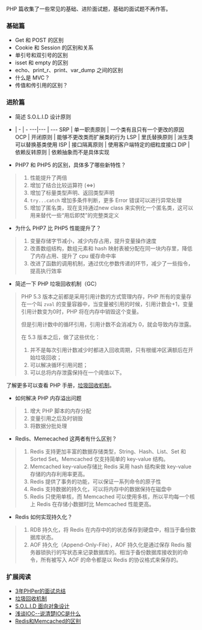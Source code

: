 PHP 篇收集了一些常见的基础、进阶面试题，基础的面试题不再作答。

### 基础篇

- Get 和 POST 的区别
- Cookie 和 Session 的区别和关系
- 单引号和双引号的区别
- isset 和 empty 的区别
- echo、print_r、print、var_dump 之间的区别
- 什么是 MVC？
- 传值和传引用的区别？

### 进阶篇

- 简述 S.O.L.I.D 设计原则


- | - | -
---|--- | ---
SRP	| 单一职责原则	 | 一个类有且只有一个更改的原因
OCP	| 开闭原则	| 能够不更改类而扩展类的行为
LSP	| 里氏替换原则	| 派生类可以替换基类使用
ISP	| 接口隔离原则	| 使用客户端特定的细粒度接口
DIP	| 依赖反转原则	| 依赖抽象而不是具体实现

- PHP7 和 PHP5 的区别，具体多了哪些新特性？

> 1. 性能提升了两倍 
> 2. 增加了结合比较运算符 (<=>)
> 3. 增加了标量类型声明、返回类型声明
> 4. `try...catch` 增加多条件判断，更多 Error 错误可以进行异常处理
> 5. 增加了匿名类，现在支持通过new class 来实例化一个匿名类，这可以用来替代一些“用后即焚”的完整类定义

- 为什么 PHP7 比 PHP5 性能提升了？

> 1. 变量存储字节减小，减少内存占用，提升变量操作速度
> 2. 改善数组结构，数组元素和 hash 映射表被分配在同一块内存里，降低了内存占用、提升了 cpu 缓存命中率
> 3. 改进了函数的调用机制，通过优化参数传递的环节，减少了一些指令，提高执行效率

- 简述一下 PHP 垃圾回收机制（GC）

> PHP 5.3 版本之前都是采用引用计数的方式管理内存，PHP 所有的变量存在一个叫 `zval` 的变量容器中，当变量被引用的时候，引用计数会+1，变量引用计数变为0时，PHP 将在内存中销毁这个变量。
> 
> 但是引用计数中的循环引用，引用计数不会消减为 0，就会导致内存泄露。
> 
> 在 5.3 版本之后，做了这些优化：
> 
> 1. 并不是每次引用计数减少时都进入回收周期，只有根缓冲区满额后在开始垃圾回收；
> 2. 可以解决循环引用问题；
> 3. 可以总将内存泄露保持在一个阈值以下。

了解更多可以查看 PHP 手册，[垃圾回收机制](http://docs.php.net/manual/zh/features.gc.performance-considerations.php)。

- 如何解决 PHP 内存溢出问题

> 1. 增大 PHP 脚本的内存分配
> 2. 变量引用之后及时销毁
> 3. 将数据分批处理

- Redis、Memecached 这两者有什么区别？

> 1.  Redis 支持更加丰富的数据存储类型，String、Hash、List、Set 和 Sorted Set。Memcached 仅支持简单的 key-value 结构。
> 2.  Memcached key-value存储比 Redis 采用 hash 结构来做 key-value 存储的内存利用率更高。
> 3.  Redis 提供了事务的功能，可以保证一系列命令的原子性
> 4.  Redis 支持数据的持久化，可以将内存中的数据保持在磁盘中
> 5. Redis 只使用单核，而 Memcached 可以使用多核，所以平均每一个核上 Redis 在存储小数据时比 Memcached 性能更高。

- Redis 如何实现持久化？

> 1. RDB 持久化，将 Redis 在内存中的的状态保存到硬盘中，相当于备份数据库状态。
> 2. AOF 持久化（Append-Only-File），AOF 持久化是通过保存 Redis 服务器锁执行的写状态来记录数据库的。相当于备份数据库接收到的命令，所有被写入 AOF 的命令都是以 Redis 的协议格式来保存的。

### 扩展阅读

- [3年PHPer的面试总结](http://coffeephp.com/articles/4?utm_source=laravel-china.org)
- [垃圾回收机制](http://docs.php.net/manual/zh/features.gc.performance-considerations.php)
- [S.O.L.I.D 面向对象设计](https://laravel-china.org/articles/4160/solid-object-oriented-design-and-programming-oodoop-notes?order_by=created_at&)
- [浅谈IOC--说清楚IOC是什么](http://www.cnblogs.com/DebugLZQ/archive/2013/06/05/3107957.html)
- [Redis和Memcached的区别](https://www.biaodianfu.com/redis-vs-memcached.html)